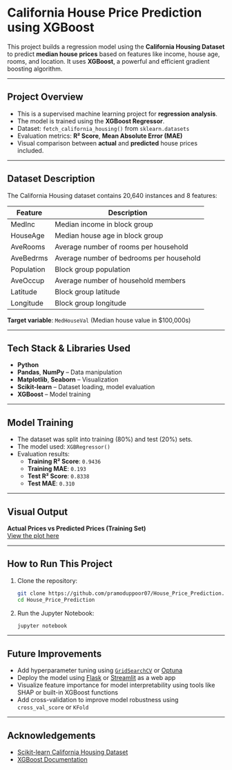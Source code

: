 
#  California House Price Prediction using XGBoost

This project builds a regression model using the **California Housing Dataset** to predict **median house prices** based on features like income, house age, rooms, and location. It uses **XGBoost**, a powerful and efficient gradient boosting algorithm.

---

##  Project Overview

- This is a supervised machine learning project for **regression analysis**.
- The model is trained using the **XGBoost Regressor**.
- Dataset: `fetch_california_housing()` from `sklearn.datasets`
- Evaluation metrics: **R² Score**, **Mean Absolute Error (MAE)**
- Visual comparison between **actual** and **predicted** house prices included.

---

##  Dataset Description

The California Housing dataset contains 20,640 instances and 8 features:

| Feature      | Description                                      |
|--------------|--------------------------------------------------|
| MedInc       | Median income in block group                    |
| HouseAge     | Median house age in block group                 |
| AveRooms     | Average number of rooms per household           |
| AveBedrms    | Average number of bedrooms per household        |
| Population   | Block group population                          |
| AveOccup     | Average number of household members             |
| Latitude     | Block group latitude                            |
| Longitude    | Block group longitude                           |

**Target variable**: `MedHouseVal` (Median house value in $100,000s)

---

##  Tech Stack & Libraries Used

- **Python**
- **Pandas**, **NumPy** – Data manipulation
- **Matplotlib**, **Seaborn** – Visualization
- **Scikit-learn** – Dataset loading, model evaluation
- **XGBoost** – Model training

---

##  Model Training

- The dataset was split into training (80%) and test (20%) sets.
- The model used: `XGBRegressor()`
- Evaluation results:
  - **Training R² Score**: `0.9436`
  - **Training MAE**: `0.193`
  - **Test R² Score**: `0.8338`
  - **Test MAE**: `0.310`

---



##  Visual Output

**Actual Prices vs Predicted Prices (Training Set)**  
[View the plot here](https://raw.githubusercontent.com/pramoduppoor07/House_Price_Prediction/main/actual_vs_predicted.png)

---

##  How to Run This Project

1. Clone the repository:
   ```bash
   git clone https://github.com/pramoduppoor07/House_Price_Prediction.git  
   cd House_Price_Prediction

2. Run the Jupyter Notebook:
   ````bash
   jupyter notebook

---

##  Future Improvements

-  Add hyperparameter tuning using [`GridSearchCV`](https://scikit-learn.org/stable/modules/generated/sklearn.model_selection.GridSearchCV.html ) or [Optuna](https://optuna.org/ )
-  Deploy the model using [Flask](https://flask.palletsprojects.com/ ) or [Streamlit](https://streamlit.io/ ) as a web app
-  Visualize feature importance for model interpretability using tools like SHAP or built-in XGBoost functions
-  Add cross-validation to improve model robustness using `cross_val_score` or `KFold`
  
---

##  Acknowledgements

- [Scikit-learn California Housing Dataset](https://scikit-learn.org/stable/modules/generated/sklearn.datasets.fetch_california_housing.html )
- [XGBoost Documentation](https://xgboost.readthedocs.io/en/stable/ )
